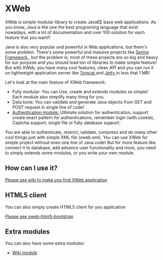 # XWeb
XWeb is simple modular library to create JavaEE base web applications. As you know, Java is the one the best programing language that exist nowadays, with a lot of documentation and over 100 solution for each feature that you want!!

Java is also very popular and powerful in Web applications, but there's some problem. There's some powerful and massive projects like [Spring Framework ](projects.spring.io/spring-framework), but the problem is, most of these projects are so big and heavy for our purpose and you should load ton of libraries to make simple feature! But with XWeb, you have many cool features, clean API and you can run it on lightweight application server like [Tomcat ](tomcat.apache.org) and [Jetty ](http://www.eclipse.org/jetty) in less that 1 MB!

Let's look at the main feature of XWeb framework:

* Fully modular: You can Use, create and extends modules so simple! Each module also simplify many thing for you.
* Data tools: You can validate and generate Java objects from GET and POST request in single line of code!
* [Authentication module: ](https://github.com/abdollahpour/xweb/wiki/AuthenticationModule) Ultimate solution for authentication, support create exact pattern for authentications, remember login (with cookie), Captcha support, single file or fully database support.

You are able to authenticate, restrict, validate, compress and do many other cool things just with simple XML file (xweb.xml). You can use XWeb for simple project without even one line of Java code! But for more feature like connect it to database, add advance user functionality and more, you need to simply extends some modules, or you write your own module.

## How can I use it?
[Please see wiki to make you first XWeb application](https://github.com/abdollahpour/xweb/wiki)

## HTML5 client
You can also simply create HTML5 client for you application

[Please see xweb-html5-bootstrap](https://github.com/abdollahpour/xweb-html5-bootstrap)

## Extra modules
You can also have some extra modules:
* [Wiki module](https://github.com/abdollahpour/xweb-wiki)
